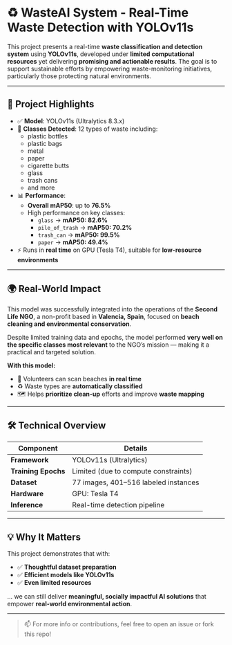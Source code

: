 # ♻️ WasteAI System - Real-Time Waste Detection with YOLOv11s

This project presents a real-time **waste classification and detection system** using **YOLOv11s**, developed under **limited computational resources** yet delivering **promising and actionable results**. The goal is to support sustainable efforts by empowering waste-monitoring initiatives, particularly those protecting natural environments.

---

## 🚀 Project Highlights

- ✅ **Model**: YOLOv11s (Ultralytics 8.3.x)
- 🧠 **Classes Detected**: 12 types of waste including:
  - plastic bottles
  - plastic bags
  - metal
  - paper
  - cigarette butts
  - glass
  - trash cans
  - and more
- 📊 **Performance**:
  - **Overall mAP50**: up to **76.5%**
  - High performance on key classes:
    - `glass` → **mAP50: 82.6%**
    - `pile_of_trash` → **mAP50: 70.2%**
    - `trash_can` → **mAP50: 99.5%**
    - `paper` → **mAP50: 49.4%**
- ⚡ Runs in **real time** on GPU (Tesla T4), suitable for **low-resource environments**

---

## 🌍 Real-World Impact

This model was successfully integrated into the operations of the **Second Life NGO**, a non-profit based in **Valencia, Spain**, focused on **beach cleaning and environmental conservation**.

Despite limited training data and epochs, the model performed **very well on the specific classes most relevant** to the NGO’s mission — making it a practical and targeted solution.

**With this model:**
- 🧹 Volunteers can scan beaches **in real time**
- ♻️ Waste types are **automatically classified**
- 🗺️ Helps **prioritize clean-up** efforts and improve **waste mapping**

---

## 🛠️ Technical Overview

| Component        | Details                              |
|------------------|--------------------------------------|
| **Framework**    | YOLOv11s (Ultralytics)               |
| **Training Epochs** | Limited (due to compute constraints) |
| **Dataset**      | 77 images, 401–516 labeled instances |
| **Hardware**     | GPU: Tesla T4                        |
| **Inference**    | Real-time detection pipeline         |

---

## 💡 Why It Matters

This project demonstrates that with:

- ✅ **Thoughtful dataset preparation**
- ✅ **Efficient models like YOLOv11s**
- ✅ **Even limited resources**

... we can still deliver **meaningful, socially impactful AI solutions** that empower **real-world environmental action**.

---

> 📫 For more info or contributions, feel free to open an issue or fork this repo!

